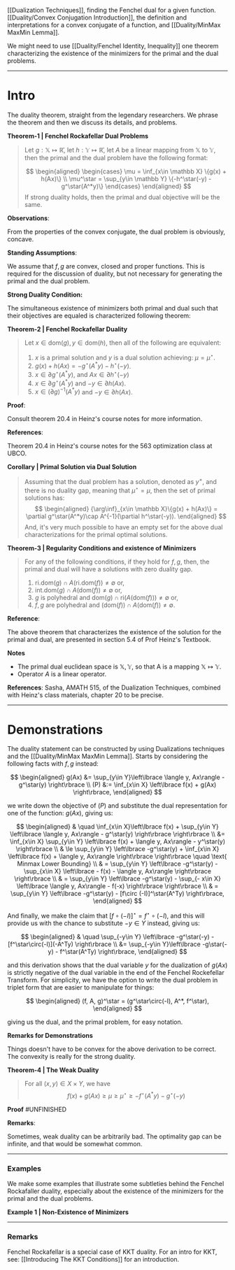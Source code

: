 [[Dualization Techniques]], finding the Fenchel dual for a given function. [[Duality/Convex Conjugation Introduction]], the definition and interpretations for a convex conjugate of a function, and [[Duality/MinMax MaxMin Lemma]]. 

We might need to use [[Duality/Fenchel Identity, Inequality]] one theorem characterizing the existence of the minimizers for the primal and the dual problems. 


---
# **Intro**

The duality theorem, straight from the legendary researchers. We phrase the theorem and then we discuss its details, and problems. 


**Theorem-1 | Fenchel Rockafellar Dual Problems**
> Let $g: \mathbb X\mapsto \mathbb{\bar{R}}$, let $h: \mathbb{Y}\mapsto \mathbb{\bar R}$, let $A$ be a linear mapping from $\mathbb X$ to $\mathbb Y$, then the primal and the dual problem have the following format: 
> 
> $$
> \begin{aligned}
>     \begin{cases}
>         \mu = \inf_{x\in \mathbb X} \{g(x) + h(Ax)\}
>         \\
>         \mu^\star = \sup_{y\in \mathbb Y} \{-h^\star(-y) - g^\star(A^*y)\}
>     \end{cases}
> \end{aligned}
> $$
> If strong duality holds, then the primal and dual objective will be the same. 

**Observations**: 

From the properties of the convex conjugate, the dual problem is obviously, concave. 

**Standing Assumptions**: 

We assume that $f, g$ are convex, closed and proper functions. This is required for the discussion of duality, but not necessary for generating the primal and the dual problem. 


**Strong Duality Condition:**

The simultaneous existence of minimizers both primal and dual such that their objectives are equaled is characterized following theorem: 

**Theorem-2 | Fenchel Rockafellar Duality**
> Let $x\in \text{dom}(g), y \in \text{dom}(h)$, then all of the following are equivalent: 
> 1. $x$ is a primal solution and $y$ is a dual solution achieving: $\mu = \mu^\star$. 
> 2. $g(x) + h(Ax) = -g^\star(A^*y) - h^\star(-y)$. 
> 3. $x\in \partial g^\star(A^*y)$, and $Ax\in \partial h^\star(-y)$
> 4. $x\in \partial g^\star(A^*y)$ and $-y \in \partial h(Ax)$. 
> 5. $x\in (\partial g)^{-1}(A^*y)$ and $-y\in \partial h(Ax)$. 

**Proof**: 

Consult theorem 20.4 in Heinz's course notes for more information. 

**References**: 

Theorem 20.4 in Heinz's course notes for the 563 optimization class at UBCO. 

**Corollary | Primal Solution via Dual Solution**
> Assuming that the dual problem has a solution, denoted as $y^+$, and there is no duality gap, meaning that $\mu^\star = \mu$, then the set of primal solutions has: 
> $$
> \begin{aligned}
>   {\arg\inf}_{x\in \mathbb X}\{g(x) + h(Ax)\} = \partial g^\star(A^*y)\cap A^{-1}(\partial h^\star(-y)). 
> \end{aligned}
> $$
> And, it's very much possible to have an empty set for the above dual characterizations for the primal optimal solutions.

**Theorem-3 | Regularity Conditions and existence of Minimizers**

> For any of the following conditions, if they hold for $f, g$, then, the primal and dual will have a solutions with zero duality gap. 
> 1. $\text{ri.dom}(g)\cap A(\text{ri.dom}(f))\neq \emptyset$ or, 
> 2. $\text{int.dom}(g)\cap A(\text{dom}(f))\neq \emptyset$ or,
> 3. $g$ is polyhedral and $\text{dom}(g)\cap \text{ri}(A(\text{dom}(f)))\neq \emptyset$ or, 
> 4. $f, g$ are polyhedral and $(\text{dom}(f))\cap A(\text{dom}(f))\neq \emptyset$. 

**Reference**: 

The above theorem that characterizes the existence of the solution for the primal and dual, are presented in section 5.4 of Prof Heinz's Textbook. 

**Notes**

* The primal dual euclidean space is $\mathbb X, \mathbb Y$, so that A is a mapping $\mathbb X \mapsto \mathbb Y$. 
* Operator $A$ is a linear operator. 

**References**: Sasha, AMATH 515, of the Dualization Techniques, combined with Heinz's class materials, chapter 20 to be precise. 

---
# **Demonstrations**

The duality statement can be constructed by using Dualizations techniques and the [[Duality/MinMax MaxMin Lemma]]. Starts by considering the following facts with $f, g$ instead: 

$$
\begin{aligned}
    g(Ax) &= 
    \sup_{y\in Y}\left\lbrace
       \langle y, Ax\rangle - g^\star(y)
    \right\rbrace
    \\
    (P) &:= 
    \inf_{x\in X}
    \left\lbrace
       f(x) + g(Ax)
    \right\rbrace, 
\end{aligned}
$$

we write down the objective of $(P)$ and substitute the dual representation for one of the function: $g(Ax)$, giving us: 

$$
\begin{aligned}
    & \quad \inf_{x\in X}\left\lbrace
       f(x) + \sup_{y\in Y}
       \left\lbrace
          \langle y, Ax\rangle - g^\star(y)
       \right\rbrace
    \right\rbrace
    \\
    &= 
    \inf_{x\in X}
    \sup_{y\in Y}
    \left\lbrace
        f(x) + \langle y, Ax\rangle - y^\star(y)
    \right\rbrace
    \\
    & \le 
    \sup_{y\in Y}
    \left\lbrace
        -g^\star(y)
        + 
        \inf_{x\in X}
        \left\lbrace
            f(x) + \langle y, Ax\rangle
        \right\rbrace
    \right\rbrace  \quad \text{ Minmax Lower Bounding}
    \\
    & = 
    \sup_{y\in Y}
    \left\lbrace
        -g^\star(y)
        - 
        \sup_{x\in X}
        \left\lbrace
            - f(x) - \langle y, Ax\rangle 
        \right\rbrace
    \right\rbrace
    \\
    & = 
    \sup_{y\in Y}
    \left\lbrace
        -g^\star(y)
        - 
        \sup_{- x\in X}
        \left\lbrace
            \langle y, Ax\rangle - f(-x)
        \right\rbrace
    \right\rbrace
    \\
    & = 
    \sup_{y\in Y}
    \left\lbrace
        -g^\star(y) - 
        [f\circ (-I)]^\star(A^Ty)
    \right\rbrace, 
\end{aligned}
$$

And finally, we make the claim that $[f\circ (-I)]^\star = f^\star \circ(-I)$, and this will provide us with the chance to substitute $-y\in Y$ instead, giving us: 

$$
\begin{aligned}
    & \quad \sup_{-y\in Y} \left\lbrace
        -g^\star(-y) - [f^\star\circ(-I)](-A^Ty)
    \right\rbrace
    \\
    &= 
    \sup_{-y\in Y}\left\lbrace
        -g\star(-y) - f^\star(A^Ty)
    \right\rbrace, 
\end{aligned}
$$

and this derivation shows that the dual variable $y$ for the dualization of $g(Ax)$ is strictly negative of the dual variable in the end of the Fenchel Rockefellar Transform. For simplicity, we have the option to write the dual problem in triplet form that are easier to manipulate for things:  

$$
\begin{aligned}
    (f, A, g)^\star = (g^\star\circ(-I), A^*, f^\star),
\end{aligned}
$$

giving us the dual, and the primal problem, for easy notation. 


**Remarks for Demonstrations**

Things doesn't have to be convex for the above derivation to be correct. The convexity is really for the strong duality. 

**Theorem-4 | The Weak Duality**
> For all $(x, y)\in X\times Y$, we have
> $$ 
> f(x) + g(Ax) \ge \mu \ge \mu^\star \ge - f^\star(A^*y) - g^\star(-y) 
> $$

**Proof**
#UNFINISHED

**Remarks**: 

Sometimes, weak duality can be arbitrarily bad. The optimality gap can be infinite, and that would be somewhat common. 


---
### **Examples**

We make some examples that illustrate some subtleties behind the Fenchel Rockafaller duality, especially about the existence of the minimizers for the primal and the dual problems. 

**Example 1 | Non-Existence of Minimizers**




---
### **Remarks**

Fenchel Rockafellar is a special case of KKT duality. For an intro for KKT, see: [[Introducing The KKT Conditions]] for an introduction. 